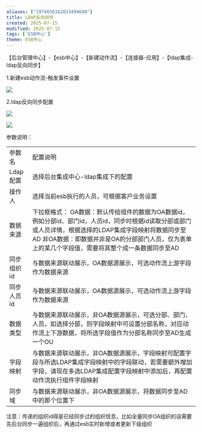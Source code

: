 ```yaml
---
aliases: ["1974036162033494680"]
title: LDAP反向同步
created: 2025-07-15
modified: 2025-07-15
tags: ['ESB中心']
theme: ESB中心
---
```


【后台管理中心】-【esb中心】-【新建动作流】-【连接器-应用】-【ldap集成-ldap反向同步】

1.新建esb动作流-触发事件设置

![](982c458ba634b66c0800df6f9fd77ebf.jpg)

2.ldap反向同步配置

![](637ce78a069b0b532dcab26678cab4df.jpg)

![](30f4104e32fab6c05a726bece9963b3b.jpg)

参数说明：

|  |  |
| --- | --- |
| 参数名 | 配置说明 |
| Ldap配置 | 选择后台集成中心-ldap集成下的配置 |
| 操作人 | 选择当前esb执行的人员，可根据客户业务设置 |
| 数据来源 | 下拉框格式：  OA数据：默认传给组件的数据为OA数据id，例如分部id、部门id，人员id，同步时根据id读取分部或部门或人员详情，根据选择的LDAP集成字段映射将数据同步至AD  非OA数据：即数据并非是OA的分部部门人员，仅为表单上的某几个字段值，需要将其整个成一条数据同步至AD |
| 同步组织id | 与数据来源联动展示，OA数据源展示，可选动作流上游字段作为数据来源 |
| 同步人员id | 与数据来源联动展示，OA数据源展示，可选动作流上游字段作为数据来源 |
| 数据类型 | 与数据来源联动展示，非OA数据源展示，可选分部、部门、人员，如选择分部，则字段映射中可设置分部名称，对应动作流上下游数据，将所选字段值作为分部名称同步至AD生成一个OU |
| 字段映射 | 与数据来源联动展示，非OA数据源展示，字段映射可配置字段与所选LDAP集成字段映射中的字段联动，若需要额外增加字段，请现在多选LDAP集成配置字段映射中添加后，再配置动作流执行组件字段映射 |
| 同步域 | 与数据来源联动展示，非OA数据源展示，将数据同步至AD中的那个位置下 |

注意：传递的组织id得是已经同步过的组织信息，比如全量同步OA组织的话需要先后台同步一遍组织后，再通过esb实时新增或者更新下级组织